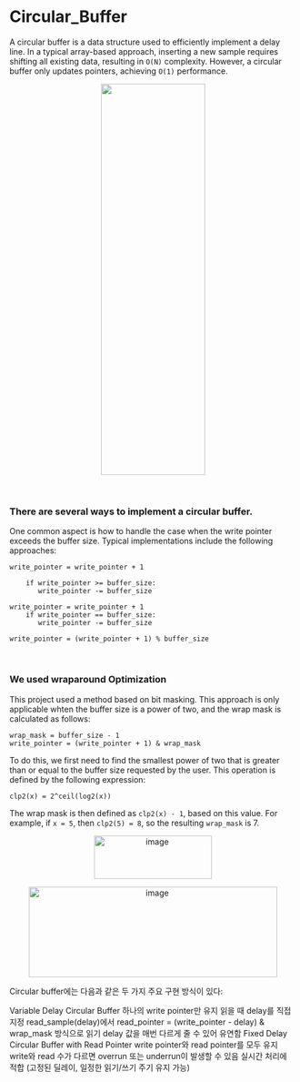 # Circular_Buffer

A circular buffer is a data structure used to efficiently implement a delay line. In a typical array-based approach, inserting a new sample requires shifting all existing data, resulting in `O(N)` complexity. However, a circular buffer only updates pointers, achieving `O(1)` performance.

<p align="center">
  <img src="https://github.com/user-attachments/assets/06be3037-0430-43ce-b90b-997a4d5c5d09" width="183" height="688" />
</p>

<br>

### There are several ways to implement a circular buffer. 
One common aspect is how to handle the case when the write pointer exceeds the buffer size. Typical implementations include the following approaches:

~~~
write_pointer = write_pointer + 1

    if write_pointer >= buffer_size:
       write_pointer -= buffer_size
~~~

~~~
write_pointer = write_pointer + 1
    if write_pointer == buffer_size:
       write_pointer -= buffer_size
~~~

~~~
write_pointer = (write_pointer + 1) % buffer_size
~~~

<br>

### We used wraparound Optimization 

This project used a method based on bit masking. This approach is only applicable whten the buffer size is a power of two, and the wrap mask is calculated as follows:

~~~
wrap_mask = buffer_size - 1
write_pointer = (write_pointer + 1) & wrap_mask
~~~

To do this, we first need to find the smallest power of two that is greater than or equal to the buffer size requested by the user. This operation is defined by the following expression:

~~~
clp2(x) = 2^ceil(log2(x))
~~~

The wrap mask is then defined as `clp2(x) - 1`, based on this value. For example, if `x = 5`, then `clp2(5) = 8`, so the resulting `wrap_mask` is 7.

<p align="center">
<img width="207" height="76" alt="image" src="https://github.com/user-attachments/assets/b0c8887e-1803-465f-bbb0-a8955d5788ab" />
</p>

<p align="center">
<img width="437" height="159" alt="image" src="https://github.com/user-attachments/assets/2c7f2b91-5592-42a9-ad7e-d80b39a27b74" />
</p>

Circular buffer에는 다음과 같은 두 가지 주요 구현 방식이 있다:

Variable Delay Circular Buffer
하나의 write pointer만 유지
읽을 때 delay를 직접 지정
read_sample(delay)에서 read_pointer = (write_pointer - delay) & wrap_mask 방식으로 읽기
delay 값을 매번 다르게 줄 수 있어 유연함
Fixed Delay Circular Buffer with Read Pointer
write pointer와 read pointer를 모두 유지
write와 read 수가 다르면 overrun 또는 underrun이 발생할 수 있음
실시간 처리에 적합 (고정된 딜레이, 일정한 읽기/쓰기 주기 유지 가능)
